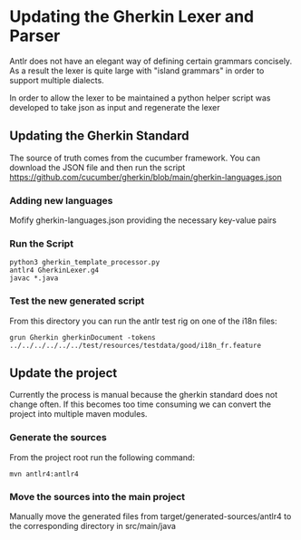 # Updating the Gherkin Lexer and Parser

Antlr does not have an elegant way of defining certain grammars concisely. As a result the lexer is quite large with "island grammars" in order to support multiple dialects.

In order to allow the lexer to be maintained a python helper script was developed to take json as input and regenerate the lexer

## Updating the Gherkin Standard

The source of truth comes from the cucumber framework. You can download the JSON file and then run the script
https://github.com/cucumber/gherkin/blob/main/gherkin-languages.json

### Adding new languages

Mofify gherkin-languages.json providing the necessary key-value pairs


### Run the Script

```
python3 gherkin_template_processor.py
antlr4 GherkinLexer.g4
javac *.java
```

### Test the new generated script

From this directory you can run the antlr test rig on one of the i18n files:

`grun Gherkin gherkinDocument -tokens ../../../../../../test/resources/testdata/good/i18n_fr.feature`

## Update the project

Currently the process is manual because the gherkin standard does not change often.
If this becomes too time consuming we can convert the project into multiple maven modules.

### Generate the sources

From the project root run the following command:

`mvn antlr4:antlr4`

### Move the sources into the main project

Manually move the generated files from target/generated-sources/antlr4 to the corresponding directory in src/main/java


